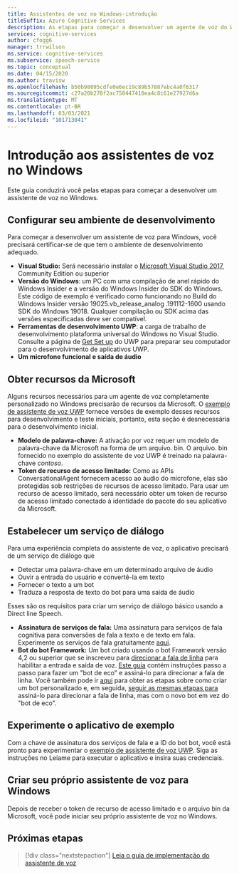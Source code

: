 ```yaml
---
title: Assistentes de voz no Windows-introdução
titleSuffix: Azure Cognitive Services
description: As etapas para começar a desenvolver um agente de voz do Windows, incluindo uma referência ao guia de início rápido do código de exemplo.
services: cognitive-services
author: cfogg6
manager: trrwilson
ms.service: cognitive-services
ms.subservice: speech-service
ms.topic: conceptual
ms.date: 04/15/2020
ms.author: travisw
ms.openlocfilehash: b50b98095cdfe0e6ec19c89b57887ebc4a0f6317
ms.sourcegitcommit: c27a20b278f2ac758447418ea4c8c61e27927d6a
ms.translationtype: MT
ms.contentlocale: pt-BR
ms.lasthandoff: 03/03/2021
ms.locfileid: "101713041"
---
```

# <a name="getting-started-with-voice-assistants-on-windows"></a>Introdução aos assistentes de voz no Windows

Este guia conduzirá você pelas etapas para começar a desenvolver um assistente de voz no Windows.

## <a name="set-up-your-development-environment"></a>Configurar seu ambiente de desenvolvimento

Para começar a desenvolver um assistente de voz para Windows, você precisará certificar-se de que tem o ambiente de desenvolvimento adequado.

- **Visual Studio:** Será necessário instalar o [Microsoft Visual Studio 2017](https://visualstudio.microsoft.com/), Community Edition ou superior
- **Versão do Windows**: um PC com uma compilação de anel rápido do Windows Insider e a versão do Windows Insider do SDK do Windows. Este código de exemplo é verificado como funcionando no Build do Windows Insider versão 19025.vb_release_analog .191112-1600 usando SDK do Windows 19018. Qualquer compilação ou SDK acima das versões especificadas deve ser compatível.
- **Ferramentas de desenvolvimento UWP**: a carga de trabalho de desenvolvimento plataforma universal do Windows no Visual Studio. Consulte a página de [Get Set up](/windows/uwp/get-started/get-set-up) do UWP para preparar seu computador para o desenvolvimento de aplicativos UWP.
- **Um microfone funcional e saída de áudio**

## <a name="obtain-resources-from-microsoft"></a>Obter recursos da Microsoft

Alguns recursos necessários para um agente de voz completamente personalizado no Windows precisarão de recursos da Microsoft. O [exemplo de assistente de voz UWP](windows-voice-assistants-faq.md#the-uwp-voice-assistant-sample) fornece versões de exemplo desses recursos para desenvolvimento e teste iniciais, portanto, esta seção é desnecessária para o desenvolvimento inicial.

- **Modelo de palavra-chave:** A ativação por voz requer um modelo de palavra-chave da Microsoft na forma de um arquivo. bin. O arquivo. bin fornecido no exemplo do assistente de voz UWP é treinado na palavra-chave *contoso*.
- **Token de recurso de acesso limitado:** Como as APIs ConversationalAgent fornecem acesso ao áudio do microfone, elas são protegidas sob restrições de recursos de acesso limitado. Para usar um recurso de acesso limitado, será necessário obter um token de recurso de acesso limitado conectado à identidade do pacote do seu aplicativo da Microsoft.

## <a name="establish-a-dialog-service"></a>Estabelecer um serviço de diálogo

Para uma experiência completa do assistente de voz, o aplicativo precisará de um serviço de diálogo que

- Detectar uma palavra-chave em um determinado arquivo de áudio
- Ouvir a entrada do usuário e convertê-la em texto
- Fornecer o texto a um bot
- Traduza a resposta de texto do bot para uma saída de áudio

Esses são os requisitos para criar um serviço de diálogo básico usando a Direct line Speech.

- **Assinatura de serviços de fala:** Uma assinatura para serviços de fala cognitiva para conversões de fala a texto e de texto em fala. Experimente os serviços de fala gratuitamente [aqui](./overview.md#try-the-speech-service-for-free).
- **Bot do bot Framework:**  Um bot criado usando o bot Framework versão 4,2 ou superior que se inscreveu para [direcionar a fala de linha](./direct-line-speech.md) para habilitar a entrada e saída de voz. [Este guia](./tutorial-voice-enable-your-bot-speech-sdk.md) contém instruções passo a passo para fazer um "bot de eco" e assiná-lo para direcionar a fala de linha. Você também pode ir [aqui](https://blog.botframework.com/2018/05/07/build-a-microsoft-bot-framework-bot-with-the-bot-builder-sdk-v4/) para obter as etapas sobre como criar um bot personalizado e, em seguida, [seguir as mesmas etapas para](./tutorial-voice-enable-your-bot-speech-sdk.md) assiná-lo para direcionar a fala de linha, mas com o novo bot em vez do "bot de eco".

## <a name="try-out-the-sample-app"></a>Experimente o aplicativo de exemplo

Com a chave de assinatura dos serviços de fala e a ID do bot bot, você está pronto para experimentar o [exemplo de assistente de voz UWP](windows-voice-assistants-faq.md#the-uwp-voice-assistant-sample). Siga as instruções no Leiame para executar o aplicativo e insira suas credenciais.

## <a name="create-your-own-voice-assistant-for-windows"></a>Criar seu próprio assistente de voz para Windows

Depois de receber o token de recurso de acesso limitado e o arquivo bin da Microsoft, você pode iniciar seu próprio assistente de voz no Windows.

## <a name="next-steps"></a>Próximas etapas

> [!div class="nextstepaction"]
> [Leia o guia de implementação do assistente de voz](windows-voice-assistants-implementation-guide.md)